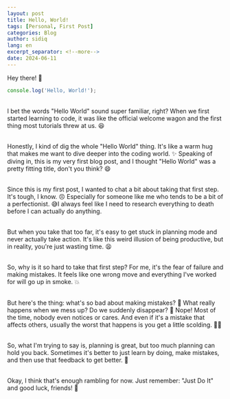 ```yaml
---
layout: post
title: Hello, World!
tags: [Personal, First Post]
categories: Blog
author: sidiq
lang: en
excerpt_separator: <!--more-->
date: 2024-06-11
---
```


Hey there! 👋
<!--more-->
```javascript
console.log('Hello, World!');
```
\
I bet the words "Hello World" sound super familiar, right? When we first started learning to code, it was like the official welcome wagon and the first thing most tutorials threw at us. 😆

\
Honestly, I kind of dig the whole "Hello World" thing. It's like a warm hug that makes me want to dive deeper into the coding world. ✨  Speaking of diving in, this is my very first blog post, and I thought "Hello World" was a pretty fitting title, don't you think? 😄

\
Since this is my first post, I wanted to chat a bit about taking that first step. It's tough, I know. 😣 Especially for someone like me who tends to be a bit of a perfectionist. 😅I always feel like I need to research everything to death before I can actually do anything.

\
But when you take that too far, it's easy to get stuck in planning mode and never actually take action. It's like this weird illusion of being productive, but in reality, you're just wasting time. 😫

\
So, why is it so hard to take that first step? For me, it's the fear of failure and making mistakes. It feels like one wrong move and everything I've worked for will go up in smoke. 💥

\
But here's the thing: what's so bad about making mistakes? 🤔 What really happens when we mess up? Do we suddenly disappear? 👻 Nope! Most of the time, nobody even notices or cares. And even if it's a mistake that affects others, usually the worst that happens is you get a little scolding. 🤷‍♀️

\
So, what I'm trying to say is, planning is great, but too much planning can hold you back. Sometimes it's better to just learn by doing, make mistakes, and then use that feedback to get better. 💪

\
Okay, I think that's enough rambling for now. Just remember: "Just Do It" and good luck, friends! 🚀